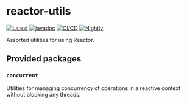 # reactor-utils
[![Latest](https://maven-badges.herokuapp.com/maven-central/dev.sympho/reactor-utils/badge.svg)](https://search.maven.org/artifact/dev.sympho/reactor-utils) [![javadoc](https://javadoc.io/badge2/dev.sympho/reactor-utils/javadoc.svg)](https://javadoc.io/doc/dev.sympho/reactor-utils) [![CI/CD](https://github.com/tmarback/reactor-utils/actions/workflows/ci-cd.yml/badge.svg?branch=main)](https://github.com/tmarback/reactor-utils/actions/workflows/ci-cd.yml) [![Nightly](https://github.com/tmarback/reactor-utils/actions/workflows/nightly.yml/badge.svg)](https://github.com/tmarback/reactor-utils/actions/workflows/nightly.yml)

Assorted utilities for using Reactor.

## Provided packages

### `concurrent`

Utilities for managing concurrency of operations in a reactive context without blocking any threads.


